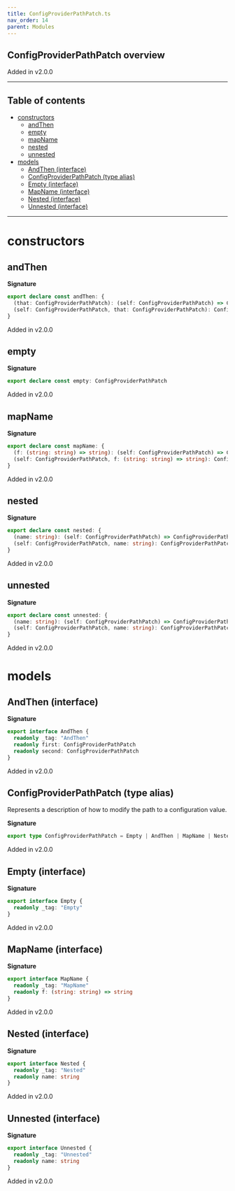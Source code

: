 ```yaml
---
title: ConfigProviderPathPatch.ts
nav_order: 14
parent: Modules
---
```


## ConfigProviderPathPatch overview

Added in v2.0.0

---

<h2 class="text-delta">Table of contents</h2>

- [constructors](#constructors)
  - [andThen](#andthen)
  - [empty](#empty)
  - [mapName](#mapname)
  - [nested](#nested)
  - [unnested](#unnested)
- [models](#models)
  - [AndThen (interface)](#andthen-interface)
  - [ConfigProviderPathPatch (type alias)](#configproviderpathpatch-type-alias)
  - [Empty (interface)](#empty-interface)
  - [MapName (interface)](#mapname-interface)
  - [Nested (interface)](#nested-interface)
  - [Unnested (interface)](#unnested-interface)

---

# constructors

## andThen

**Signature**

```ts
export declare const andThen: {
  (that: ConfigProviderPathPatch): (self: ConfigProviderPathPatch) => ConfigProviderPathPatch
  (self: ConfigProviderPathPatch, that: ConfigProviderPathPatch): ConfigProviderPathPatch
}
```

Added in v2.0.0

## empty

**Signature**

```ts
export declare const empty: ConfigProviderPathPatch
```

Added in v2.0.0

## mapName

**Signature**

```ts
export declare const mapName: {
  (f: (string: string) => string): (self: ConfigProviderPathPatch) => ConfigProviderPathPatch
  (self: ConfigProviderPathPatch, f: (string: string) => string): ConfigProviderPathPatch
}
```

Added in v2.0.0

## nested

**Signature**

```ts
export declare const nested: {
  (name: string): (self: ConfigProviderPathPatch) => ConfigProviderPathPatch
  (self: ConfigProviderPathPatch, name: string): ConfigProviderPathPatch
}
```

Added in v2.0.0

## unnested

**Signature**

```ts
export declare const unnested: {
  (name: string): (self: ConfigProviderPathPatch) => ConfigProviderPathPatch
  (self: ConfigProviderPathPatch, name: string): ConfigProviderPathPatch
}
```

Added in v2.0.0

# models

## AndThen (interface)

**Signature**

```ts
export interface AndThen {
  readonly _tag: "AndThen"
  readonly first: ConfigProviderPathPatch
  readonly second: ConfigProviderPathPatch
}
```

Added in v2.0.0

## ConfigProviderPathPatch (type alias)

Represents a description of how to modify the path to a configuration
value.

**Signature**

```ts
export type ConfigProviderPathPatch = Empty | AndThen | MapName | Nested | Unnested
```

Added in v2.0.0

## Empty (interface)

**Signature**

```ts
export interface Empty {
  readonly _tag: "Empty"
}
```

Added in v2.0.0

## MapName (interface)

**Signature**

```ts
export interface MapName {
  readonly _tag: "MapName"
  readonly f: (string: string) => string
}
```

Added in v2.0.0

## Nested (interface)

**Signature**

```ts
export interface Nested {
  readonly _tag: "Nested"
  readonly name: string
}
```

Added in v2.0.0

## Unnested (interface)

**Signature**

```ts
export interface Unnested {
  readonly _tag: "Unnested"
  readonly name: string
}
```

Added in v2.0.0

